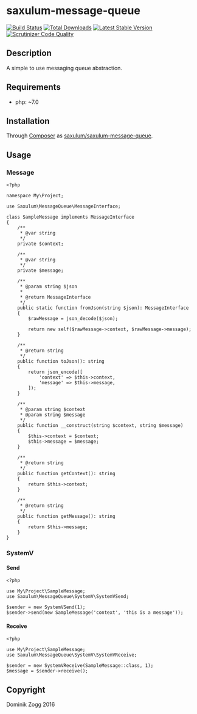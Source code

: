 # saxulum-message-queue

[![Build Status](https://api.travis-ci.org/saxulum/saxulum-message-queue.png?branch=master)](https://travis-ci.org/saxulum/saxulum-message-queue)
[![Total Downloads](https://poser.pugx.org/saxulum/saxulum-message-queue/downloads.png)](https://packagist.org/packages/saxulum/saxulum-message-queue)
[![Latest Stable Version](https://poser.pugx.org/saxulum/saxulum-message-queue/v/stable.png)](https://packagist.org/packages/saxulum/saxulum-message-queue)
[![Scrutinizer Code Quality](https://scrutinizer-ci.com/g/saxulum/saxulum-message-queue/badges/quality-score.png?b=master)](https://scrutinizer-ci.com/g/saxulum/saxulum-message-queue/?branch=master)

## Description

A simple to use messaging queue abstraction.

## Requirements

 * php: ~7.0

## Installation

Through [Composer](http://getcomposer.org) as [saxulum/saxulum-message-queue][1].

## Usage

### Message

```{.php}
<?php

namespace My\Project;

use Saxulum\MessageQueue\MessageInterface;

class SampleMessage implements MessageInterface
{
    /**
     * @var string
     */
    private $context;

    /**
     * @var string
     */
    private $message;

    /**
     * @param string $json
     *
     * @return MessageInterface
     */
    public static function fromJson(string $json): MessageInterface
    {
        $rawMessage = json_decode($json);

        return new self($rawMessage->context, $rawMessage->message);
    }

    /**
     * @return string
     */
    public function toJson(): string
    {
        return json_encode([
            'context' => $this->context,
            'message' => $this->message,
        ]);
    }

    /**
     * @param string $context
     * @param string $message
     */
    public function __construct(string $context, string $message)
    {
        $this->context = $context;
        $this->message = $message;
    }

    /**
     * @return string
     */
    public function getContext(): string
    {
        return $this->context;
    }

    /**
     * @return string
     */
    public function getMessage(): string
    {
        return $this->message;
    }
}
```

### SystemV

#### Send

```{.php}
<?php

use My\Project\SampleMessage;
use Saxulum\MessageQueue\SystemV\SystemVSend;

$sender = new SystemVSend(1);
$sender->send(new SampleMessage('context', 'this is a message'));
```

#### Receive

```{.php}
<?php

use My\Project\SampleMessage;
use Saxulum\MessageQueue\SystemV\SystemVReceive;

$sender = new SystemVReceive(SampleMessage::class, 1);
$message = $sender->receive();
```

[1]: https://packagist.org/packages/saxulum/saxulum-message-queue

## Copyright

Dominik Zogg 2016

